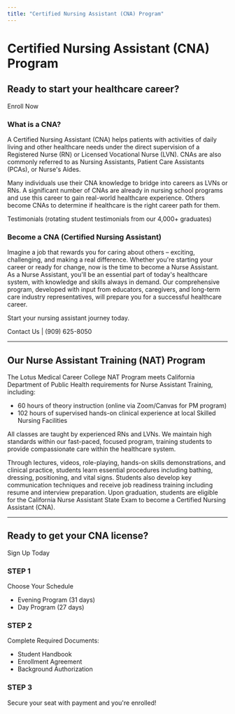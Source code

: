 ```yaml
---
title: "Certified Nursing Assistant (CNA) Program"
---
```


# Certified Nursing Assistant (CNA) Program

## Ready to start your healthcare career?

Enroll Now

### What is a CNA?
A Certified Nursing Assistant (CNA) helps patients with activities of daily living and other healthcare needs under the direct supervision of a Registered Nurse (RN) or Licensed Vocational Nurse (LVN). CNAs are also commonly referred to as Nursing Assistants, Patient Care Assistants (PCAs), or Nurse's Aides.

Many individuals use their CNA knowledge to bridge into careers as LVNs or RNs. A significant number of CNAs are already in nursing school programs and use this career to gain real-world healthcare experience. Others become CNAs to determine if healthcare is the right career path for them.

Testimonials
(rotating student testimonials from our 4,000+ graduates)

### Become a CNA (Certified Nursing Assistant)
Imagine a job that rewards you for caring about others – exciting, challenging, and making a real difference. Whether you're starting your career or ready for change, now is the time to become a Nurse Assistant. As a Nurse Assistant, you'll be an essential part of today's healthcare system, with knowledge and skills always in demand. Our comprehensive program, developed with input from educators, caregivers, and long-term care industry representatives, will prepare you for a successful healthcare career.

Start your nursing assistant journey today.

Contact Us | (909) 625-8050

---

## Our Nurse Assistant Training (NAT) Program
The Lotus Medical Career College NAT Program meets California Department of Public Health requirements for Nurse Assistant Training, including:

- 60 hours of theory instruction (online via Zoom/Canvas for PM program)
- 102 hours of supervised hands-on clinical experience at local Skilled Nursing Facilities

All classes are taught by experienced RNs and LVNs. We maintain high standards within our fast-paced, focused program, training students to provide compassionate care within the healthcare system.

Through lectures, videos, role-playing, hands-on skills demonstrations, and clinical practice, students learn essential procedures including bathing, dressing, positioning, and vital signs. Students also develop key communication techniques and receive job readiness training including resume and interview preparation. Upon graduation, students are eligible for the California Nurse Assistant State Exam to become a Certified Nursing Assistant (CNA).

---

## Ready to get your CNA license?
Sign Up Today

### STEP 1
Choose Your Schedule

- Evening Program (31 days)
- Day Program (27 days)

### STEP 2
Complete Required Documents:

- Student Handbook
- Enrollment Agreement
- Background Authorization

### STEP 3
Secure your seat with payment and you're enrolled!

